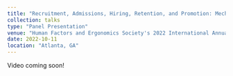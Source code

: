 ```yaml
---
title: "Recruitment, Admissions, Hiring, Retention, and Promotion: Mechanisms of Diversity, Equity, Inclusion, and Belonging"
collection: talks
type: "Panel Presentation"
venue: "Human Factors and Ergonomics Society's 2022 International Annual Meeting"
date: 2022-10-11
location: "Atlanta, GA"
---
```


Video coming soon!
